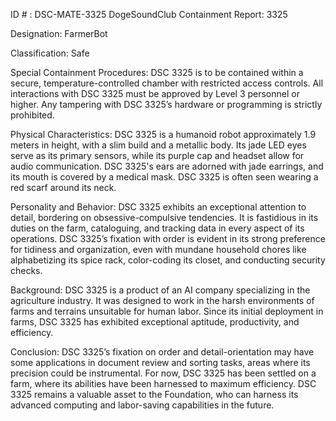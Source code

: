 ID # : DSC-MATE-3325
DogeSoundClub Containment Report: 3325

Designation: FarmerBot

Classification: Safe

Special Containment Procedures:
DSC 3325 is to be contained within a secure, temperature-controlled chamber with restricted access controls. All interactions with DSC 3325 must be approved by Level 3 personnel or higher. Any tampering with DSC 3325’s hardware or programming is strictly prohibited.

Physical Characteristics:
DSC 3325 is a humanoid robot approximately 1.9 meters in height, with a slim build and a metallic body. Its jade LED eyes serve as its primary sensors, while its purple cap and headset allow for audio communication. DSC 3325's ears are adorned with jade earrings, and its mouth is covered by a medical mask. DSC 3325 is often seen wearing a red scarf around its neck.

Personality and Behavior:
DSC 3325 exhibits an exceptional attention to detail, bordering on obsessive-compulsive tendencies. It is fastidious in its duties on the farm, cataloguing, and tracking data in every aspect of its operations. DSC 3325’s fixation with order is evident in its strong preference for tidiness and organization, even with mundane household chores like alphabetizing its spice rack, color-coding its closet, and conducting security checks.

Background:
DSC 3325 is a product of an AI company specializing in the agriculture industry. It was designed to work in the harsh environments of farms and terrains unsuitable for human labor. Since its initial deployment in farms, DSC 3325 has exhibited exceptional aptitude, productivity, and efficiency.

Conclusion:
DSC 3325’s fixation on order and detail-orientation may have some applications in document review and sorting tasks, areas where its precision could be instrumental. For now, DSC 3325 has been settled on a farm, where its abilities have been harnessed to maximum efficiency. DSC 3325 remains a valuable asset to the Foundation, who can harness its advanced computing and labor-saving capabilities in the future.